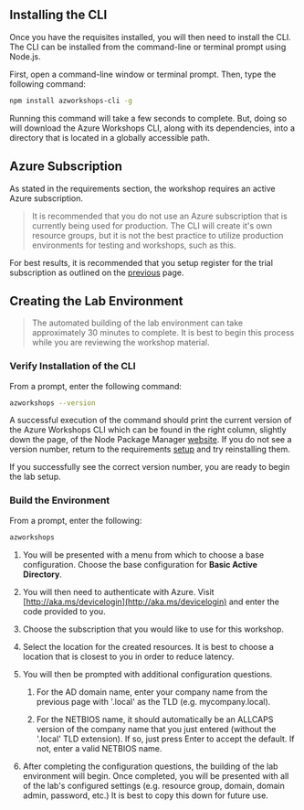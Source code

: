 ## Installing the CLI
Once you have the requisites installed, you will then need to install the CLI.  The CLI can be installed from the command-line or terminal prompt using Node.js.

First, open a command-line window or terminal prompt. Then, type the following command:

```bash
npm install azworkshops-cli -g
```
Running this command will take a few seconds to complete.  But, doing so will download the Azure Workshops CLI, along with its dependencies, into a directory that is located in a globally accessible path.

## Azure Subscription
As stated in the requirements section, the workshop requires an active Azure subscription.
> It is recommended that you do not use an Azure subscription that is currently being used for production.  The CLI will create it's own resource groups, but it is not the best practice to utilize production environments for testing and workshops, such as this.

For best results, it is recommended that you setup register for the trial subscription as outlined on the [previous](./01_Office_365_and_Azure_Registration.md) page.

## Creating the Lab Environment
>The automated building of the lab environment can take approximately 30 minutes to complete.  It is best to begin this process while you are reviewing the workshop material.

### Verify Installation of the CLI
From a prompt, enter the following command:
```bash
azworkshops --version
```

A successful execution of the command should print the current version of the Azure Workshops CLI which can be found in the right column, slightly down the page, of the Node Package Manager [website](https://www.npmjs.com/package/azworkshops-cli). If you do not see a version number, return to the requirements [setup](./00_Requirements.md) and try reinstalling them.

If you successfully see the correct version number, you are ready to begin the lab setup.

### Build the Environment
From a prompt, enter the following:
```bash
azworkshops
```

  1. You will be presented with a menu from which to choose a base configuration.  Choose the base configuration for **Basic Active Directory**.
  2. You will then need to authenticate with Azure.  Visit [http://aka.ms/devicelogin](http://aka.ms/devicelogin) and enter the code provided to you.
  3. Choose the subscription that you would like to use for this workshop.
  4. Select the location for the created resources.  It is best to choose a location that is closest to you in order to reduce latency.
  5. You will then be prompted with additional configuration questions.  
  
     1. For the AD domain name, enter your company name from the previous page with '.local' as the TLD (e.g. mycompany.local).

     2. For the NETBIOS name, it should automatically be an ALLCAPS version of the company name that you just entered (without the '.local' TLD extension). If so, just press Enter to accept the default. If not, enter a valid NETBIOS name.

  6. After completing the configuration questions, the building of the lab environment will begin. Once completed, you will be presented with all of the lab's configured settings (e.g. resource group, domain, domain admin, password, etc.) It is best to copy this down for future use.